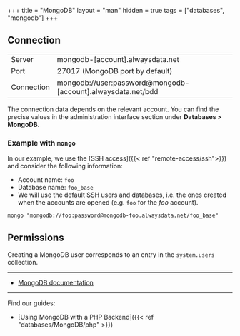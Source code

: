 +++
title = "MongoDB"
layout = "man"
hidden = true
tags = ["databases", "mongodb"]
+++

## Connection

|||
|--- |--- |
|Server|mongodb-[account].alwaysdata.net|
|Port|27017 (MongoDB port by default)|
|Connection|mongodb://user:password@mongodb-[account].alwaysdata.net/bdd|

The connection data depends on the relevant account. You can find the precise values in the administration interface section under **Databases > MongoDB**.

### Example with `mongo`

In our example, we use the [SSH access]({{< ref "remote-access/ssh">}}) and consider the following information:

- Account name: `foo`
- Database name: `foo_base`
- We will use the default SSH users and databases, i.e. the ones created when the accounts are opened (e.g. `foo` for the *foo* account).

```
mongo "mongodb://foo:password@mongodb-foo.alwaysdata.net/foo_base"
```

## Permissions

Creating a MongoDB user corresponds to an entry in the `system.users` collection.

---

- [MongoDB documentation](https://docs.mongodb.com/)

---

Find our guides:

- [Using MongoDB with a PHP Backend]({{< ref "databases/MongoDB/php" >}})
